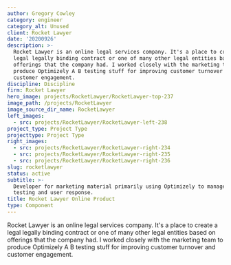 ```yaml
---
author: Gregory Cowley
category: engineer
category_alt: Unused
client: Rocket Lawyer
date: '20200926'
description: >-
  Rocket Lawyer is an online legal services company. It's a place to create a
  legal legally binding contract or one of many other legal entities based on
  offerings that the company had. I worked closely with the marketing team to
  produce Optimizely A B testing stuff for improving customer turnover and
  customer engagement. 
discipline: Discipline
firm: Rocket Lawyer
hero_image: projects/RocketLawyer/RocketLawyer-top-237
image_path: /projects/RocketLawyer
image_source_dir_name: RocketLawyer
left_images:
  - src: projects/RocketLawyer/RocketLawyer-left-238
project_type: Project Type
projecttype: Project Type
right_images:
  - src: projects/RocketLawyer/RocketLawyer-right-234
  - src: projects/RocketLawyer/RocketLawyer-right-235
  - src: projects/RocketLawyer/RocketLawyer-right-236
slug: rocketlawyer
status: active
subtitle: >-
  Developer for marketing material primarily using Optimizely to manage A/B
  testing and user response.
title: Rocket Lawyer Online Product
type: Component
---
```

Rocket Lawyer is an online legal services company. It's a place to create a legal legally binding contract or one of many other legal entities based on offerings that the company had. I worked closely with the marketing team to produce Optimizely A B testing stuff for improving customer turnover and customer engagement. 
